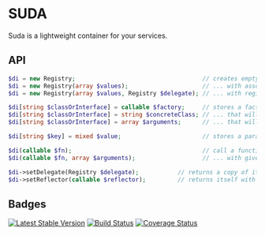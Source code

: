 SUDA
====

Suda is a lightweight container for your services.

API
---

```php
$di = new Registry;                                    // creates empty registry
$di = new Registry(array $values);                     // ... with assoc-array containing values or factories
$di = new Registry(array $values, Registry $delegate); // ... with registry to delegate dependencies

$di[string $classOrInterface] = callable $factory;     // stores a factory for abstract
$di[string $classOrInterface] = string $concreteClass; // ... that will make $concreteClass for $classOrInterface
$di[string $classOrInterface] = array $arguments;      // ... that will make $classOrInterface with given $arguments

$di[string $key] = mixed $value;                       // stores a parameter

$di(callable $fn);                                     // call a function resolving it's parameters
$di(callable $fn, array $arguments);                   // ... with given arguments

$di->setDelegate(Registry $delegate);           // returns a copy of itself with given delegate
$di->setReflector(callable $reflector);         // returns itself with Reflection cache function
```

Badges
------

[![Latest Stable Version](https://poser.pugx.org/guide42/suda/v/stable.svg)](https://packagist.org/packages/guide42/suda)
[![Build Status](https://travis-ci.org/guide42/suda.svg?branch=master)](https://travis-ci.org/guide42/suda)
[![Coverage Status](https://coveralls.io/repos/github/guide42/suda/badge.svg?branch=master)](https://coveralls.io/github/guide42/suda)
